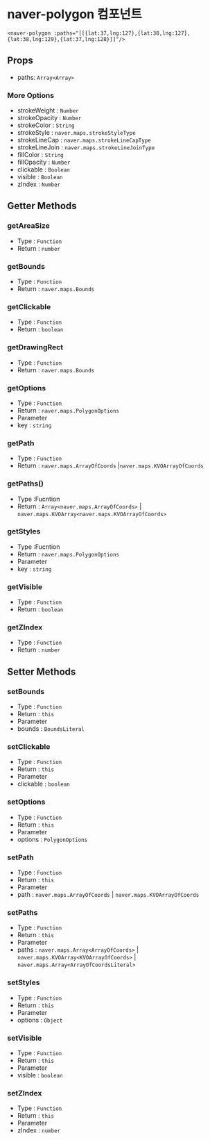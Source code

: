 # naver-polygon 컴포넌트
```vue
<naver-polygon :paths="[[{lat:37,lng:127},{lat:38,lng:127},{lat:38,lng:129},{lat:37,lng:128}]]"/>
```
## Props
* paths: `Array<Array>`
### More Options
* strokeWeight : `Number`
* strokeOpacity : `Number`
* strokeColor : `String`
* strokeStyle : `naver.maps.strokeStyleType`
* strokeLineCap : `naver.maps.strokeLineCapType`
* strokeLineJoin : `naver.maps.strokeLineJoinType`
* fillColor : `String`
* fillOpacity : `Number`
* clickable : `Boolean`
* visible : `Boolean`
* zIndex : `Number`

## Getter Methods

### getAreaSize
* Type : `Function`
* Return : `number`

### getBounds
* Type : `Function`
* Return : `naver.maps.Bounds`

### getClickable
* Type : `Function`
* Return : `boolean`

### getDrawingRect
* Type : `Function`
* Return : `naver.maps.Bounds`

### getOptions
* Type : `Function`
* Return : `naver.maps.PolygonOptions`
* Parameter
 * key : `string`  

### getPath
* Type : `Function`
* Return : `naver.maps.ArrayOfCoords` |`naver.maps.KVOArrayOfCoords`

### getPaths()
* Type :Fucntion
* Return : `Array<naver.maps.ArrayOfCoords>` | `naver.maps.KVOArray<naver.maps.KVOArrayOfCoords>`

### getStyles
* Type :Fucntion
* Return : `naver.maps.PolygonOptions`
* Parameter
 * key : `string` 

### getVisible
* Type : `Function`
* Return : `boolean`

### getZIndex
* Type : `Function`
* Return : `number`

## Setter Methods

### setBounds
* Type : `Function`
* Return : `this`
* Parameter
 * bounds : `BoundsLiteral`

### setClickable
* Type : `Function`
* Return : `this`
* Parameter
 * clickable : `boolean`

### setOptions
* Type : `Function`
* Return : `this`
* Parameter
 * options : `PolygonOptions`

### setPath
* Type : `Function`
* Return : `this`
* Parameter
 * path : `naver.maps.ArrayOfCoords` | `naver.maps.KVOArrayOfCoords`

### setPaths
* Type : `Function`
* Return : `this`
* Parameter
 * paths : `naver.maps.Array<ArrayOfCoords>` | `naver.maps.KVOArray<KVOArrayOfCoords>` | `naver.maps.Array<ArrayOfCoordsLiteral>`

### setStyles
* Type : `Function`
* Return : `this`
* Parameter
 * options : `Object` 

### setVisible
* Type : `Function`
* Return : `this`
* Parameter
 * visible : `boolean`
 
### setZIndex
* Type : `Function`
* Return : `this`
* Parameter
 * zIndex : `number` 

